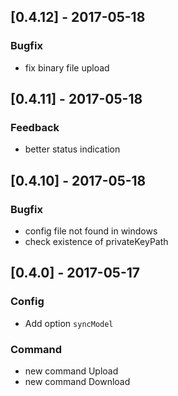 ## [0.4.12] - 2017-05-18
### Bugfix
* fix binary file upload

## [0.4.11] - 2017-05-18
### Feedback
* better status indication

## [0.4.10] - 2017-05-18
### Bugfix
* config file not found in windows
* check existence of privateKeyPath

## [0.4.0] - 2017-05-17
### Config
* Add option `syncModel`

### Command
* new command Upload
* new command Download
